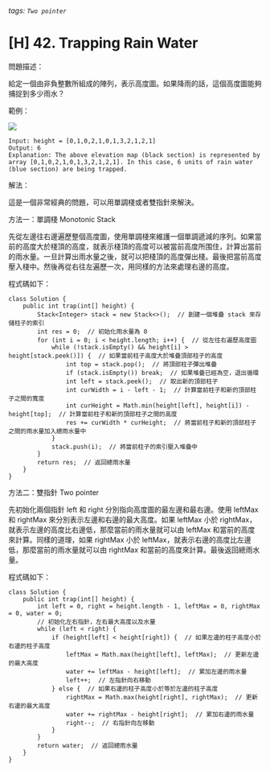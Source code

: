 ###### tags: `Two pointer`

# [H] 42. Trapping Rain Water

問題描述：

給定一個由非負整數所組成的陣列，表示高度圖。如果降雨的話，這個高度圖能夠捕捉到多少雨水？

範例：

![](https://i.imgur.com/enndiln.png)
```java=
Input: height = [0,1,0,2,1,0,1,3,2,1,2,1]
Output: 6
Explanation: The above elevation map (black section) is represented by array [0,1,0,2,1,0,1,3,2,1,2,1]. In this case, 6 units of rain water (blue section) are being trapped.
```

解法：

這是一個非常經典的問題，可以用單調棧或者雙指針來解決。

方法一：單調棧 Monotonic Stack

先從左邊往右邊遍歷整個高度圖，使用單調棧來維護一個單調遞減的序列。如果當前的高度大於棧頂的高度，就表示棧頂的高度可以被當前高度所围住，計算出當前的雨水量。一旦計算出雨水量之後，就可以把棧頂的高度彈出棧。最後把當前高度壓入棧中。然後再從右往左遍歷一次，用同樣的方法來處理右邊的高度。

程式碼如下：
```java=
class Solution {
    public int trap(int[] height) {
        Stack<Integer> stack = new Stack<>();  // 創建一個堆疊 stack 來存儲柱子的索引
        int res = 0;  // 初始化雨水量為 0
        for (int i = 0; i < height.length; i++) {  // 從左往右遍歷高度圖
            while (!stack.isEmpty() && height[i] > height[stack.peek()]) {  // 如果當前柱子高度大於堆疊頂部柱子的高度
                int top = stack.pop();  // 將頂部柱子彈出堆疊
                if (stack.isEmpty()) break;  // 如果堆疊已經為空，退出循環
                int left = stack.peek();  // 取出新的頂部柱子
                int curWidth = i - left - 1;  // 計算當前柱子和新的頂部柱子之間的寬度
                int curHeight = Math.min(height[left], height[i]) - height[top];  // 計算當前柱子和新的頂部柱子之間的高度
                res += curWidth * curHeight;  // 將當前柱子和新的頂部柱子之間的雨水量加入總雨水量中
            }
            stack.push(i);  // 將當前柱子的索引壓入堆疊中
        }
        return res;  // 返回總雨水量
    }
}
```

方法二：雙指針 Two pointer

先初始化兩個指針 left 和 right 分別指向高度圖的最左邊和最右邊。使用 leftMax 和 rightMax 來分別表示左邊和右邊的最大高度。如果 leftMax 小於 rightMax，就表示左邊的高度比右邊低，那麼當前的雨水量就可以由 leftMax 和當前的高度來計算。同樣的道理，如果 rightMax 小於 leftMax，就表示右邊的高度比左邊低，那麼當前的雨水量就可以由 rightMax 和當前的高度來計算。最後返回總雨水量。

程式碼如下：
```java=
class Solution {
    public int trap(int[] height) {
        int left = 0, right = height.length - 1, leftMax = 0, rightMax = 0, water = 0;
        // 初始化左右指針，左右最大高度以及水量
        while (left < right) {
            if (height[left] < height[right]) {  // 如果左邊的柱子高度小於右邊的柱子高度
                leftMax = Math.max(height[left], leftMax);  // 更新左邊的最大高度
                water += leftMax - height[left];  // 累加左邊的雨水量
                left++;  // 左指針向右移動
            } else {  // 如果右邊的柱子高度小於等於左邊的柱子高度
                rightMax = Math.max(height[right], rightMax);  // 更新右邊的最大高度
                water += rightMax - height[right];  // 累加右邊的雨水量
                right--;  // 右指針向左移動
            }
        }
        return water;  // 返回總雨水量
    }
}
```